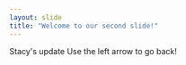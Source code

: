 ```yaml
---
layout: slide
title: "Welcome to our second slide!"
---
```

Stacy's update
Use the left arrow to go back!
